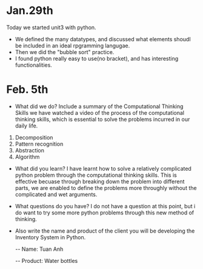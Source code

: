 Jan.29th
==========
Today we started unit3 with python.
- We defined the many datatypes, and discussed what elements shoudl be included in an ideal rpgramming langugae.
- Then we did the "bubble sort" practice.
- I found python really easy to use(no bracket), and has interesting functionalities.

Feb. 5th
===========
- What did we do? Include a summary of the Computational Thinking Skills
we have watched a video of the process of the computational thinking skills, which is essential to solve the problems incurred 
in our daily life.
1. Decomposition
1. Pattern recognition
1. Abstraction
1. Algorithm

- What did you learn?
I have learnt how to solve a relatively complicated python problem through the computational thinking skills.
This is effective becuase through breaking down the problem into different parts, we are enabled to define the problems more
throughly without the complicated and wet arguments.

- What questions do you have?
I do not have a question at this point, but i do want to try some more python problems through this new 
method of thinking.

- Also write the name and product of the client you will be developing the Inventory System in Python.

  -- Name: Tuan Anh

  -- Product: Water bottles

